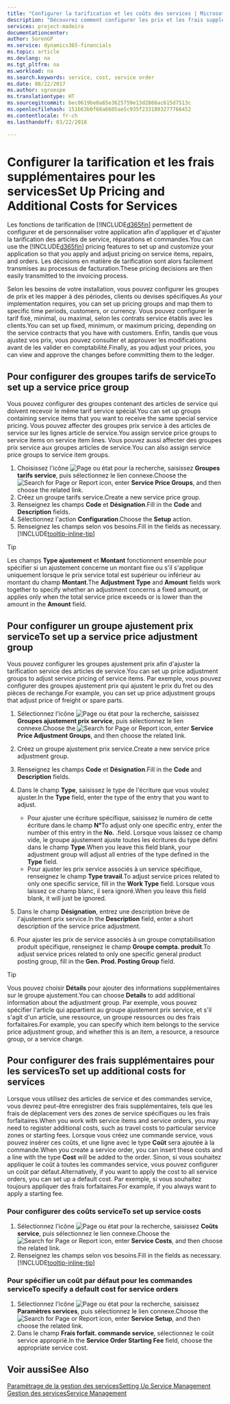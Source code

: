 ```yaml
---
title: "Configurer la tarification et les coûts des services | Microsoft Docs"
description: "Découvrez comment configurer les prix et les frais supplémentaires des services."
services: project-madeira
documentationcenter: 
author: SorenGP
ms.service: dynamics365-financials
ms.topic: article
ms.devlang: na
ms.tgt_pltfrm: na
ms.workload: na
ms.search.keywords: service, cost, service order
ms.date: 08/22/2017
ms.author: sgroespe
ms.translationtype: HT
ms.sourcegitcommit: bec0619be0a65e3625759e13d2866ac615d7513c
ms.openlocfilehash: 151b63b0f68a6605ae5c935f2331803277766452
ms.contentlocale: fr-ch
ms.lasthandoff: 03/22/2018

---
```


# <a name="set-up-pricing-and-additional-costs-for-services"></a><span data-ttu-id="bcd44-103">Configurer la tarification et les frais supplémentaires pour les services</span><span class="sxs-lookup"><span data-stu-id="bcd44-103">Set Up Pricing and Additional Costs for Services</span></span>
<span data-ttu-id="bcd44-104">Les fonctions de tarification de [!INCLUDE[d365fin](includes/d365fin_md.md)] permettent de configurer et de personnaliser votre application afin d'appliquer et d'ajuster la tarification des articles de service, réparations et commandes.</span><span class="sxs-lookup"><span data-stu-id="bcd44-104">You can use the [!INCLUDE[d365fin](includes/d365fin_md.md)] pricing features to set up and customize your application so that you apply and adjust pricing on service items, repairs, and orders.</span></span> <span data-ttu-id="bcd44-105">Les décisions en matière de tarification sont alors facilement transmises au processus de facturation.</span><span class="sxs-lookup"><span data-stu-id="bcd44-105">These pricing decisions are then easily transmitted to the invoicing process.</span></span>  
  
<span data-ttu-id="bcd44-106">Selon les besoins de votre installation, vous pouvez configurer les groupes de prix et les mapper à des périodes, clients ou devises spécifiques.</span><span class="sxs-lookup"><span data-stu-id="bcd44-106">As your implementation requires, you can set up pricing groups and map them to specific time periods, customers, or currency.</span></span> <span data-ttu-id="bcd44-107">Vous pouvez configurer le tarif fixé, minimal, ou maximal, selon les contrats service établis avec les clients.</span><span class="sxs-lookup"><span data-stu-id="bcd44-107">You can set up fixed, minimum, or maximum pricing, depending on the service contracts that you have with customers.</span></span> <span data-ttu-id="bcd44-108">Enfin, tandis que vous ajustez vos prix, vous pouvez consulter et approuver les modifications avant de les valider en comptabilité.</span><span class="sxs-lookup"><span data-stu-id="bcd44-108">Finally, as you adjust your prices, you can view and approve the changes before committing them to the ledger.</span></span>  

## <a name="to-set-up-a-service-price-group"></a><span data-ttu-id="bcd44-109">Pour configurer des groupes tarifs de service</span><span class="sxs-lookup"><span data-stu-id="bcd44-109">To set up a service price group</span></span>
<span data-ttu-id="bcd44-110">Vous pouvez configurer des groupes contenant des articles de service qui doivent recevoir le même tarif service spécial.</span><span class="sxs-lookup"><span data-stu-id="bcd44-110">You can set up groups containing service items that you want to receive the same special service pricing.</span></span> <span data-ttu-id="bcd44-111">Vous pouvez affecter des groupes prix service à des articles de service sur les lignes article de service.</span><span class="sxs-lookup"><span data-stu-id="bcd44-111">You assign service price groups to service items on service item lines.</span></span> <span data-ttu-id="bcd44-112">Vous pouvez aussi affecter des groupes prix service aux groupes articles de service.</span><span class="sxs-lookup"><span data-stu-id="bcd44-112">You can also assign service price groups to service item groups.</span></span>  

1. <span data-ttu-id="bcd44-113">Choisissez l'icône ![Page ou état pour la recherche](media/ui-search/search_small.png "Page ou état pour la recherche"), saisissez **Groupes tarifs service**, puis sélectionnez le lien connexe.</span><span class="sxs-lookup"><span data-stu-id="bcd44-113">Choose the ![Search for Page or Report](media/ui-search/search_small.png "Search for Page or Report icon") icon, enter **Service Price Groups**, and then choose the related link.</span></span>  
2. <span data-ttu-id="bcd44-114">Créez un groupe tarifs service.</span><span class="sxs-lookup"><span data-stu-id="bcd44-114">Create a new service price group.</span></span>  
3. <span data-ttu-id="bcd44-115">Renseignez les champs **Code** et **Désignation**.</span><span class="sxs-lookup"><span data-stu-id="bcd44-115">Fill in the **Code** and **Description** fields.</span></span>  
4. <span data-ttu-id="bcd44-116">Sélectionnez l'action **Configuration**.</span><span class="sxs-lookup"><span data-stu-id="bcd44-116">Choose the **Setup** action.</span></span>  
2. <span data-ttu-id="bcd44-117">Renseignez les champs selon vos besoins.</span><span class="sxs-lookup"><span data-stu-id="bcd44-117">Fill in the fields as necessary.</span></span> [!INCLUDE[tooltip-inline-tip](includes/tooltip-inline-tip_md.md)]  

 > [!Tip]
 > <span data-ttu-id="bcd44-118">Les champs **Type ajustement** et **Montant** fonctionnent ensemble pour spécifier si un ajustement concerne un montant fixe ou s'il s'applique uniquement lorsque le prix service total est supérieur ou inférieur au montant du champ **Montant**.</span><span class="sxs-lookup"><span data-stu-id="bcd44-118">The **Adjustment Type** and **Amount** fields work together to specify whether an adjustment concerns a fixed amount, or applies only when the total service price exceeds or is lower than the amount in the **Amount** field.</span></span>  

## <a name="to-set-up-a-service-price-adjustment-group"></a><span data-ttu-id="bcd44-119">Pour configurer un groupe ajustement prix service</span><span class="sxs-lookup"><span data-stu-id="bcd44-119">To set up a service price adjustment group</span></span>  
<span data-ttu-id="bcd44-120">Vous pouvez configurer les groupes ajustement prix afin d'ajuster la tarification service des articles de service.</span><span class="sxs-lookup"><span data-stu-id="bcd44-120">You can set up price adjustment groups to adjust service pricing of service items.</span></span> <span data-ttu-id="bcd44-121">Par exemple, vous pouvez configurer des groupes ajustement prix qui ajustent le prix du fret ou des pièces de rechange.</span><span class="sxs-lookup"><span data-stu-id="bcd44-121">For example, you can set up price adjustment groups that adjust price of freight or spare parts.</span></span>  
  
1. <span data-ttu-id="bcd44-122">Sélectionnez l'icône ![Page ou état pour la recherche](media/ui-search/search_small.png "Page ou état pour la recherche"), saisissez **Groupes ajustement prix service**, puis sélectionnez le lien connexe.</span><span class="sxs-lookup"><span data-stu-id="bcd44-122">Choose the ![Search for Page or Report](media/ui-search/search_small.png "Search for Page or Report icon") icon, enter **Service Price Adjustment Groups**, and then choose the related link.</span></span>  
2. <span data-ttu-id="bcd44-123">Créez un groupe ajustement prix service.</span><span class="sxs-lookup"><span data-stu-id="bcd44-123">Create a new service price adjustment group.</span></span>  
3. <span data-ttu-id="bcd44-124">Renseignez les champs **Code** et **Désignation**.</span><span class="sxs-lookup"><span data-stu-id="bcd44-124">Fill in the **Code** and **Description** fields.</span></span>  
4. <span data-ttu-id="bcd44-125">Dans le champ **Type**, saisissez le type de l'écriture que vous voulez ajuster.</span><span class="sxs-lookup"><span data-stu-id="bcd44-125">In the **Type** field, enter the type of the entry that you want to adjust.</span></span>  
  
    * <span data-ttu-id="bcd44-126">Pour ajuster une écriture spécifique, saisissez le numéro de cette écriture dans le champ **N°**</span><span class="sxs-lookup"><span data-stu-id="bcd44-126">To adjust only one specific entry, enter the number of this entry in the **No.**</span></span> <span data-ttu-id="bcd44-127">.</span><span class="sxs-lookup"><span data-stu-id="bcd44-127">field.</span></span> <span data-ttu-id="bcd44-128">Lorsque vous laissez ce champ vide, le groupe ajustement ajuste toutes les écritures du type défini dans le champ **Type**.</span><span class="sxs-lookup"><span data-stu-id="bcd44-128">When you leave this field blank, your adjustment group will adjust all entries of the type defined in the **Type** field.</span></span>  
    * <span data-ttu-id="bcd44-129">Pour ajuster les prix service associés à un service spécifique, renseignez le champ **Type travail**.</span><span class="sxs-lookup"><span data-stu-id="bcd44-129">To adjust service prices related to only one specific service, fill in the **Work Type** field.</span></span> <span data-ttu-id="bcd44-130">Lorsque vous laissez ce champ blanc, il sera ignoré.</span><span class="sxs-lookup"><span data-stu-id="bcd44-130">When you leave this field blank, it will just be ignored.</span></span>  
  
5. <span data-ttu-id="bcd44-131">Dans le champ **Désignation**, entrez une description brève de l'ajustement prix service.</span><span class="sxs-lookup"><span data-stu-id="bcd44-131">In the **Description** field, enter a short description of the service price adjustment.</span></span>  
6. <span data-ttu-id="bcd44-132">Pour ajuster les prix de service associés à un groupe comptabilisation produit spécifique, renseignez le champ **Groupe compta. produit**.</span><span class="sxs-lookup"><span data-stu-id="bcd44-132">To adjust service prices related to only one specific general product posting group, fill in the **Gen. Prod. Posting Group** field.</span></span>

> [!Tip]
> <span data-ttu-id="bcd44-133">Vous pouvez choisir **Détails** pour ajouter des informations supplémentaires sur le groupe ajustement.</span><span class="sxs-lookup"><span data-stu-id="bcd44-133">You can choose **Details** to add additional information about the adjustment group.</span></span> <span data-ttu-id="bcd44-134">Par exemple, vous pouvez spécifier l'article qui appartient au groupe ajustement prix service, et s'il s'agit d'un article, une ressource, un groupe ressources ou des frais forfaitaires.</span><span class="sxs-lookup"><span data-stu-id="bcd44-134">For example, you can specify which item belongs to the service price adjustment group, and whether this is an item, a resource, a resource group, or a service charge.</span></span>  

## <a name="to-set-up-additional-costs-for-services"></a><span data-ttu-id="bcd44-135">Pour configurer des frais supplémentaires pour les services</span><span class="sxs-lookup"><span data-stu-id="bcd44-135">To set up additional costs for services</span></span>
<span data-ttu-id="bcd44-136">Lorsque vous utilisez des articles de service et des commandes service, vous devrez peut-être enregistrer des frais supplémentaires, tels que les frais de déplacement vers des zones de service spécifiques ou les frais forfaitaires.</span><span class="sxs-lookup"><span data-stu-id="bcd44-136">When you work with service items and service orders, you may need to register additional costs, such as travel costs to particular service zones or starting fees.</span></span> <span data-ttu-id="bcd44-137">Lorsque vous créez une commande service, vous pouvez insérer ces coûts, et une ligne avec le type **Coût** sera ajoutée à la commande.</span><span class="sxs-lookup"><span data-stu-id="bcd44-137">When you create a service order, you can insert these costs and a line with the type **Cost** will be added to the order.</span></span> <span data-ttu-id="bcd44-138">Sinon, si vous souhaitez appliquer le coût à toutes les commandes service, vous pouvez configurer un coût par défaut.</span><span class="sxs-lookup"><span data-stu-id="bcd44-138">Alternatively, if you want to apply the cost to all service orders, you can set up a default cost.</span></span> <span data-ttu-id="bcd44-139">Par exemple, si vous souhaitez toujours appliquer des frais forfaitaires.</span><span class="sxs-lookup"><span data-stu-id="bcd44-139">For example, if you always want to apply a starting fee.</span></span>
  
### <a name="to-set-up-service-costs"></a><span data-ttu-id="bcd44-140">Pour configurer des coûts service</span><span class="sxs-lookup"><span data-stu-id="bcd44-140">To set up service costs</span></span>
1. <span data-ttu-id="bcd44-141">Sélectionnez l'icône ![Page ou état pour la recherche](media/ui-search/search_small.png "Page ou état pour la recherche"), saisissez **Coûts service**, puis sélectionnez le lien connexe.</span><span class="sxs-lookup"><span data-stu-id="bcd44-141">Choose the ![Search for Page or Report](media/ui-search/search_small.png "Search for Page or Report icon") icon, enter **Service Costs**, and then choose the related link.</span></span> 
2. <span data-ttu-id="bcd44-142">Renseignez les champs selon vos besoins.</span><span class="sxs-lookup"><span data-stu-id="bcd44-142">Fill in the fields as necessary.</span></span> [!INCLUDE[tooltip-inline-tip](includes/tooltip-inline-tip_md.md)]  

### <a name="to-specify-a-default-cost-for-service-orders"></a><span data-ttu-id="bcd44-143">Pour spécifier un coût par défaut pour les commandes service</span><span class="sxs-lookup"><span data-stu-id="bcd44-143">To specify a default cost for service orders</span></span>
1. <span data-ttu-id="bcd44-144">Sélectionnez l'icône ![Page ou état pour la recherche](media/ui-search/search_small.png "Page ou état pour la recherche"), saisissez **Paramètres services**, puis sélectionnez le lien connexe.</span><span class="sxs-lookup"><span data-stu-id="bcd44-144">Choose the ![Search for Page or Report](media/ui-search/search_small.png "Search for Page or Report icon") icon, enter **Service Setup**, and then choose the related link.</span></span> 
2. <span data-ttu-id="bcd44-145">Dans le champ **Frais forfait. commande service**, sélectionnez le coût service approprié.</span><span class="sxs-lookup"><span data-stu-id="bcd44-145">In the **Service Order Starting Fee** field, choose the appropriate service cost.</span></span>

## <a name="see-also"></a><span data-ttu-id="bcd44-146">Voir aussi</span><span class="sxs-lookup"><span data-stu-id="bcd44-146">See Also</span></span>
[<span data-ttu-id="bcd44-147">Paramétrage de la gestion des services</span><span class="sxs-lookup"><span data-stu-id="bcd44-147">Setting Up Service Management</span></span>](service-setup-service.md)  
[<span data-ttu-id="bcd44-148">Gestion des services</span><span class="sxs-lookup"><span data-stu-id="bcd44-148">Service Management</span></span>](service-service.md)  

